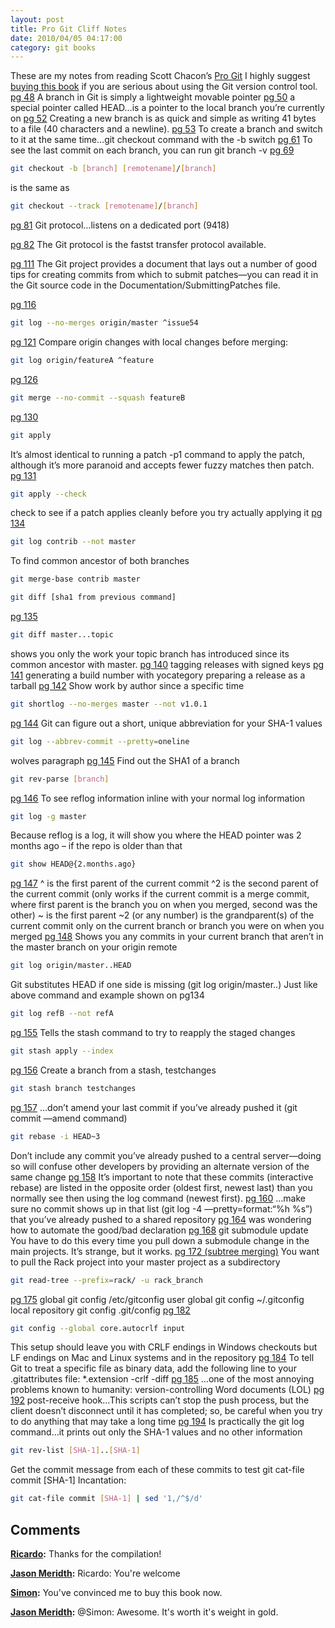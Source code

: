```yaml
---
layout: post
title: Pro Git Cliff Notes
date: 2010/04/05 04:17:00
category: git books
---
```


These are my notes from reading Scott Chacon’s [Pro Git](http://progit.org/book) I highly suggest [buying this book](http://tinyurl.com/amazonprogit) if you are serious about using the Git version control tool. [pg 48](http://progit.org/book/ch3-1.html) A branch in Git is simply a lightweight movable pointer [pg 50](http://progit.org/book/ch3-1.html) a special pointer called HEAD…is a pointer to the local branch you’re currently on [pg 52](http://progit.org/book/ch3-1.html) Creating a new branch is as quick and simple as writing 41 bytes to a file (40 characters and a newline). [pg 53](http://progit.org/book/ch3-2.html) To create a branch and switch to it at the same time…git checkout command with the -b switch [pg 61](http://progit.org/book/ch3-3.html) To see the last commit on each branch, you can run git branch -v [pg 69](http://progit.org/book/ch3-5.html)
    
```bash    
git checkout -b [branch] [remotename]/[branch]
```

is the same as 
    
```bash    
git checkout --track [remotename]/[branch]
```

[pg 81](http://progit.org/book/ch4-1.html) Git protocol…listens on a dedicated port (9418) 

[pg 82](http://progit.org/book/ch4-1.html) The Git protocol is the fastst transfer protocol available. 

[pg 111](http://progit.org/book/ch5-2.html) The Git project provides a document that lays out a number of good tips for creating commits from which to submit patches—you can read it in the Git source code in the Documentation/SubmittingPatches file. 

[pg 116](http://progit.org/book/ch5-2.html)
    
```bash    
git log --no-merges origin/master ^issue54
```

[pg 121](http://progit.org/book/ch5-2.html) Compare origin changes with local changes before merging: 
    
```bash    
git log origin/featureA ^feature
```

[pg 126](http://progit.org/book/ch5-2.html)
    
```bash    
git merge --no-commit --squash featureB
```

[pg 130](http://progit.org/book/ch5-3.html)
    
```bash    
git apply
```

It’s almost identical to running a patch -p1 command to apply the patch, although it’s more paranoid and accepts fewer fuzzy matches then patch. [pg 131](http://progit.org/book/ch5-3.html)
    
```bash    
git apply --check
```

check to see if a patch applies cleanly before you try actually applying it [pg 134](http://progit.org/book/ch5-3.html)
    
```bash    
git log contrib --not master
```

To find common ancestor of both branches 
    
```bash    
git merge-base contrib master
```
    
```bash    
git diff [sha1 from previous command]
```

[pg 135](http://progit.org/book/ch5-3.html)
    
```bash    
git diff master...topic
```

shows you only the work your topic branch has introduced since its common ancestor with master. [pg 140](http://progit.org/book/ch5-3.html) tagging releases with signed keys [pg 141](http://progit.org/book/ch5-3.html) generating a build number with yocategory preparing a release as a tarball [pg 142](http://progit.org/book/ch5-3.html) Show work by author since a specific time 
    
```bash    
git shortlog --no-merges master --not v1.0.1
```

[pg 144](http://progit.org/book/ch6-1.html) Git can figure out a short, unique abbreviation for your SHA-1 values 
    
```bash    
git log --abbrev-commit --pretty=oneline
```

wolves paragraph [pg 145](http://progit.org/book/ch6-1.html) Find out the SHA1 of a branch 
    
```bash    
git rev-parse [branch]
```

[pg 146](http://progit.org/book/ch6-1.html) To see reflog information inline with your normal log information 
    
```bash    
git log -g master
```

Because reflog is a log, it will show you where the HEAD pointer was 2 months ago – if the repo is older than that 
    
```bash    
git show HEAD@{2.months.ago}
```

[pg 147](http://progit.org/book/ch6-1.html) ^ is the first parent of the current commit ^2 is the second parent of the current commit (only works if the current commit is a merge commit, where first parent is the branch you on when you merged, second was the other) ~ is the first parent ~2 (or any number) is the grandparent(s) of the current commit only on the current branch or branch you were on when you merged [pg 148](http://progit.org/book/ch6-1.html) Shows you any commits in your current branch that aren’t in the master branch on your origin remote 
    
```bash    
git log origin/master..HEAD
```

Git substitutes HEAD if one side is missing (git log origin/master..) Just like above command and example shown on pg134 
    
```bash    
git log refB --not refA
```

[pg 155](http://progit.org/book/ch6-3.html) Tells the stash command to try to reapply the staged changes 
    
```bash    
git stash apply --index
```

[pg 156](http://progit.org/book/ch6-3.html) Create a branch from a stash, testchanges 
    
```bash    
git stash branch testchanges
```

[pg 157](http://progit.org/book/ch6-4.html) …don’t amend your last commit if you’ve already pushed it (git commit —amend command) 
    
```bash    
git rebase -i HEAD~3
```

Don’t include any commit you’ve already pushed to a central server—doing so will confuse other developers by providing an alternate version of the same change [pg 158](http://progit.org/book/ch6-4.html) It’s important to note that these commits (interactive rebase) are listed in the opposite order (oldest first, newest last) than you normally see then using the log command (newest first). [pg 160](http://progit.org/book/ch6-4.html) …make sure no commit shows up in that list (git log -4 —pretty=format:“%h %s”) that you’ve already pushed to a shared repository [pg 164](http://progit.org/book/ch6-5.html) was wondering how to automate the good/bad declaration [pg 168](http://progit.org/book/ch6-6.html) git submodule update You have to do this every time you pull down a submodule change in the main projects. It’s strange, but it works. [pg 172 (subtree merging)](http://progit.org/book/ch6-7.html) You want to pull the Rack project into your master project as a subdirectory 
    
```bash    
git read-tree --prefix=rack/ -u rack_branch
```

[pg 175](http://progit.org/book/ch7-1.html) global git config /etc/gitconfig user global git config ~/.gitconfig local repository git config .git/config [pg 182](http://progit.org/book/ch7-1.html)
    
```bash    
git config --global core.autocrlf input
```

This setup should leave you with CRLF endings in Windows checkouts but LF endings on Mac and Linux systems and in the repository [pg 184](http://progit.org/book/ch7-2.html) To tell Git to treat a specific file as binary data, add the following line to your .gitattributes file: *.extension -crlf -diff [pg 185](http://progit.org/book/ch7-2.html) …one of the most annoying problems known to humanity: version-controlling Word documents (LOL) [pg 192](http://progit.org/book/ch7-3.html) post-receive hook…This scripts can’t stop the push process, but the client doesn’t disconnect until it has completed; so, be careful when you try to do anything that may take a long time [pg 194](http://progit.org/book/ch7-4.html) Is practically the git log command…it prints out only the SHA-1 values and no other information 
    
```bash    
git rev-list [SHA-1]..[SHA-1]
```

Get the commit message from each of these commits to test git cat-file commit [SHA-1] Incantation: 
    
```bash    
git cat-file commit [SHA-1] | sed '1,/^$/d'
```

## Comments

**[Ricardo](#471 "2010-04-14 01:04:47"):** Thanks for the compilation!

**[Jason Meridth](#472 "2010-04-14 01:25:01"):** Ricardo: You're welcome

**[Simon](#473 "2010-05-10 03:55:33"):** You've convinced me to buy this book now.

**[Jason Meridth](#474 "2010-05-12 12:59:43"):** @Simon: Awesome. It's worth it's weight in gold.

